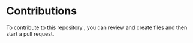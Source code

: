 # Contributions
To contribute to this repository , you can review and create files and then start a pull request.
